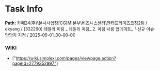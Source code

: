 # Task Info

**Path:** 카페24(주)\본사사업장\[CG]MI본부\비즈니스센터\엔터프라이즈코칭2팀 / ekyang / [332260] 데일리 미팅 _ 데일리 미팅_ 2. 미팅 내용 업데이트_ └신규 이슈·담당자 지정 / 2025-09-01_00-00-00

### WIKI
- ["https://wiki.simplexi.com/pages/viewpage.action?pageId=2779352997"]

